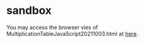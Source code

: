 # sandbox

You may access the browser vies of MultiplicationTableJavaScript20211003.html at [here](https://htmlpreview.github.io/?https://github.com/jdabek/sandbox/blob/a5a83c70c7fcead6780cac0fcc2d0e49e58f2f8c/MultiplicationTableJavaScript20211003.html).
